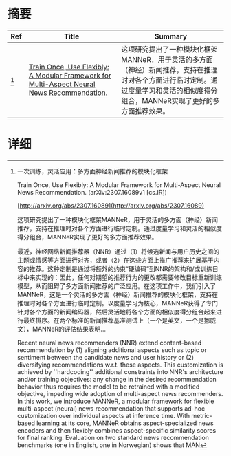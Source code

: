 # 摘要

| Ref | Title | Summary |
| --- | --- | --- |
| [^1] | [Train Once, Use Flexibly: A Modular Framework for Multi-Aspect Neural News Recommendation.](http://arxiv.org/abs/2307.16089) | 这项研究提出了一种模块化框架MANNeR，用于灵活的多方面（神经）新闻推荐，支持在推理时对各个方面进行临时定制。通过度量学习和灵活的相似度得分组合，MANNeR实现了更好的多方面推荐效果。 |

# 详细

[^1]: 一次训练，灵活应用：多方面神经新闻推荐的模块化框架

    Train Once, Use Flexibly: A Modular Framework for Multi-Aspect Neural News Recommendation. (arXiv:2307.16089v1 [cs.IR])

    [http://arxiv.org/abs/2307.16089](http://arxiv.org/abs/2307.16089)

    这项研究提出了一种模块化框架MANNeR，用于灵活的多方面（神经）新闻推荐，支持在推理时对各个方面进行临时定制。通过度量学习和灵活的相似度得分组合，MANNeR实现了更好的多方面推荐效果。

    

    最近，神经网络新闻推荐器（NNR）通过（1）将候选新闻与用户历史之间的主题或情感等方面进行对齐，或者（2）在这些方面上推广推荐来扩展基于内容的推荐。这种定制是通过将额外的约束“硬编码”到NNR的架构和/或训练目标中来实现的：因此，任何对期望的推荐行为的更改都需要修改目标重新训练模型，从而阻碍了多方面新闻推荐的广泛应用。在这项工作中，我们引入了MANNeR，这是一个灵活的多方面（神经）新闻推荐的模块化框架，支持在推理时对各个方面进行临时定制。以度量学习为核心，MANNeR获得了专门针对各个方面的新闻编码器，然后灵活地将各个方面的相似度得分组合起来进行最终排序。在两个标准的新闻推荐基准测试上（一个是英文，一个是挪威文），MANNeR的评估结果表明...

    Recent neural news recommenders (NNR) extend content-based recommendation by (1) aligning additional aspects such as topic or sentiment between the candidate news and user history or (2) diversifying recommendations w.r.t. these aspects. This customization is achieved by ``hardcoding'' additional constraints into NNR's architecture and/or training objectives: any change in the desired recommendation behavior thus requires the model to be retrained with a modified objective, impeding wide adoption of multi-aspect news recommenders. In this work, we introduce MANNeR, a modular framework for flexible multi-aspect (neural) news recommendation that supports ad-hoc customization over individual aspects at inference time. With metric-based learning at its core, MANNeR obtains aspect-specialized news encoders and then flexibly combines aspect-specific similarity scores for final ranking. Evaluation on two standard news recommendation benchmarks (one in English, one in Norwegian) shows that MAN
    

